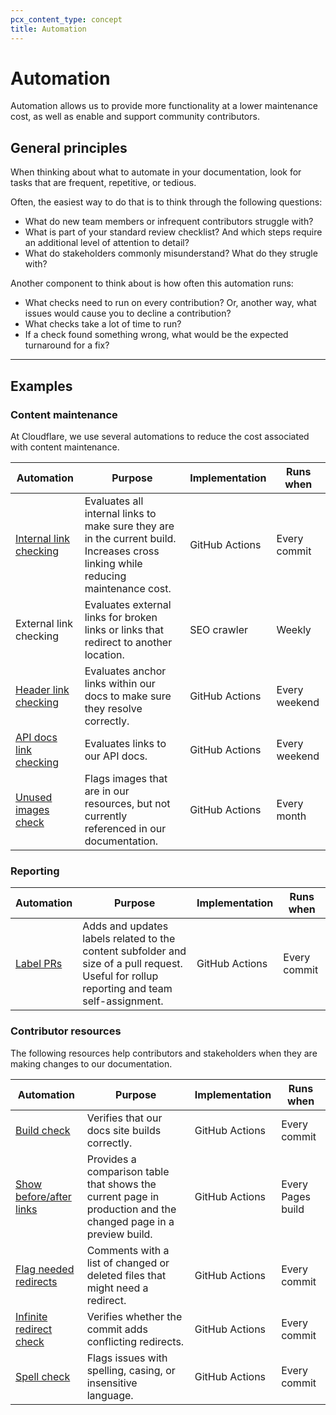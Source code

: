 ```yaml
---
pcx_content_type: concept
title: Automation
---
```


# Automation

Automation allows us to provide more functionality at a lower maintenance cost, as well as enable and support community contributors.

## General principles

When thinking about what to automate in your documentation, look for tasks that are frequent, repetitive, or tedious.

Often, the easiest way to do that is to think through the following questions:

- What do new team members or infrequent contributors struggle with?
- What is part of your standard review checklist? And which steps require an additional level of attention to detail?
- What do stakeholders commonly misunderstand? What do they strugle with?

Another component to think about is how often this automation runs:

- What checks need to run on every contribution? Or, another way, what issues would cause you to decline a contribution?
- What checks take a lot of time to run?
- If a check found something wrong, what would be the expected turnaround for a fix?

---

## Examples

### Content maintenance

At Cloudflare, we use several automations to reduce the cost associated with content maintenance.

| Automation | Purpose | Implementation | Runs when |
| --- | --- | --- | --- |
| [Internal link checking](https://github.com/cloudflare/cloudflare-docs/blob/production/bin/crawl.ts) | Evaluates all internal links to make sure they are in the current build. Increases cross linking while reducing maintenance cost. | GitHub Actions | Every commit |
| External link checking | Evaluates external links for broken links or links that redirect to another location. | SEO crawler | Weekly |
| [Header link checking](https://github.com/cloudflare/cloudflare-docs/blob/production/.github/workflows/anchor-link-audit.yml) | Evaluates anchor links within our docs to make sure they resolve correctly. | GitHub Actions | Every weekend |
| [API docs link checking](https://github.com/cloudflare/cloudflare-docs/blob/production/.github/workflows/api-links-crawl.yml) | Evaluates links to our API docs. | GitHub Actions | Every weekend |
| [Unused images check](https://github.com/cloudflare/cloudflare-docs/blob/production/.github/workflows/image-audit.yml) | Flags images that are in our resources, but not currently referenced in our documentation. | GitHub Actions | Every month |

### Reporting

| Automation | Purpose | Implementation | Runs when |
| --- | --- | --- | --- |
| [Label PRs](https://github.com/cloudflare/cloudflare-docs/blob/production/.github/workflows/label-pr.yml) | Adds and updates labels related to the content subfolder and size of a pull request. Useful for rollup reporting and team self-assignment. | GitHub Actions | Every commit |

### Contributor resources

The following resources help contributors and stakeholders when they are making changes to our documentation.

| Automation | Purpose | Implementation | Runs when |
| --- | --- | --- | --- |
| [Build check](https://github.com/cloudflare/cloudflare-docs/blob/production/.github/workflows/ci.yml) | Verifies that our docs site builds correctly. | GitHub Actions | Every commit |
| [Show before/after links](https://github.com/cloudflare/cloudflare-docs/blob/production/.github/workflows/show-changed-files.yml) | Provides a comparison table that shows the current page in production and the changed page in a preview build. | GitHub Actions | Every Pages build |
| [Flag needed redirects](https://github.com/cloudflare/cloudflare-docs/blob/production/.github/workflows/comment-changed-filenames.yml) | Comments with a list of changed or deleted files that might need a redirect. | GitHub Actions | Every commit |
| [Infinite redirect check](https://github.com/cloudflare/cloudflare-docs/blob/production/bin/find-infinite-redirects.ts) | Verifies whether the commit adds conflicting redirects.  | GitHub Actions | Every commit |
| [Spell check](https://github.com/cloudflare/cloudflare-docs/blob/production/.github/workflows/spell-check.yml) | Flags issues with spelling, casing, or insensitive language. | GitHub Actions | Every commit |